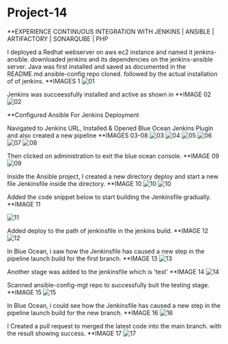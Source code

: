 # Project-14
**EXPERIENCE CONTINUOUS INTEGRATION WITH JENKINS | ANSIBLE | ARTIFACTORY | SONARQUBE | PHP

I deployed a Redhat webserver on aws ec2  instance and named it jenkins-ansible. downloaded jenkins and its dependencies on the jenkins-ansible server.
Java was first installed and saved as documented in the README.md ansible-config repo cloned. followed by the actual installation of of jenkins. **IMAGES 1
![01](https://user-images.githubusercontent.com/91284177/155186514-17e9f6d0-8df3-492a-b440-f5f21361bfa3.png)

Jenkins was succeessfully installed and active as shown in **IMAGE 02
![02](https://user-images.githubusercontent.com/91284177/155187537-157beeb3-0014-4dcf-8883-5d9fed50492f.png)

**Configured Ansible For Jenkins Deployment

Navigated to Jenkins URL, Installed & Opened Blue Ocean Jenkins Plugin and also created a new pipeline **IMAGES 03-08
![03](https://user-images.githubusercontent.com/91284177/155356232-ed16f53a-440f-4d8e-9f8e-0d40cc1f4421.png)
![04](https://user-images.githubusercontent.com/91284177/155356259-b68f96e4-fca7-4788-8ca7-5a13d370cd45.png)
![05](https://user-images.githubusercontent.com/91284177/155356280-59a255b9-e9f7-484f-adfc-7eff49fc2951.png)
![06](https://user-images.githubusercontent.com/91284177/155356491-151d6433-99e3-44f8-bfa0-0bc945b61b7b.png)
![07](https://user-images.githubusercontent.com/91284177/155356638-f4415265-7e62-4c63-91df-7265172e8c36.png)
![08](https://user-images.githubusercontent.com/91284177/155356654-e43fc91c-63cb-40c6-b695-9ee77994fb60.png)

Then clicked on administration to exit the blue ocean console. **IMAGE 09
![09](https://user-images.githubusercontent.com/91284177/155357620-960326bc-44bb-483f-ab5d-1cef115f99bf.png)

Inside the Ansible project, I created a new directory deploy and start a new file Jenkinsfile inside the directory. **IMAGE 10
![10](https://user-images.githubusercontent.com/91284177/155357807-4ab12239-d370-4564-ac48-dc666cc7d12b.png)
![10](https://user-images.githubusercontent.com/91284177/155357817-fc3258a5-b415-4536-96bb-494fcf131556.png)

Added the code snippet below to start building the Jenkinsfile gradually. **IMAGE 11

![11](https://user-images.githubusercontent.com/91284177/155358230-8cb74930-54a0-44f5-8f80-1a351cae35e6.png)

Added deploy to the path of jenkinsfile in the jenkins build. **IMAGE 12
![12](https://user-images.githubusercontent.com/91284177/155358509-a525620d-5485-4a0c-a0d9-38bf9d84c789.png)

In Blue Ocean, i saw how the Jenkinsfile has caused a new step in the pipeline launch build for the first branch. **IMAGE 13
![13](https://user-images.githubusercontent.com/91284177/155359055-9904edcb-c524-4cdd-9b0c-0393dcd9125b.png)

Another stage was added to the jenkinsfile which is 'test' **IMAGE 14
![14](https://user-images.githubusercontent.com/91284177/155359464-f82b57bd-0c95-4f89-8879-87fd04d77d97.png)

Scanned ansible-config-mgt repo to successfully buit the testing stage. **IMAGE 15
![15](https://user-images.githubusercontent.com/91284177/155360030-f8b0ce03-b7af-484e-b715-bf7e80ab5fe5.png)

In Blue Ocean, i could see how the Jenkinsfile has caused a new step in the pipeline launch build for the new branch. **IMAGE 16
![16](https://user-images.githubusercontent.com/91284177/155360406-d56f5f63-5560-456e-a345-6edbcda55ecb.png)

I Created a pull request to merged the latest code into the main branch. with the result showing success. **IMAGE 17
![17](https://user-images.githubusercontent.com/91284177/155360995-4ce9cadb-f857-4b6a-8299-a07ae115abae.png)














